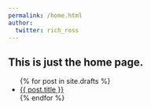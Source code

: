 ```yaml
---
permalink: /home.html
author: 
  twitter: rich_ross
---
```



## This is just the home page.

<ul>
  {% for post in site.drafts %}
    <li>
      <a href="{{ post.url }}">{{ post.title }}</a>
    </li>
  {% endfor %}
</ul>